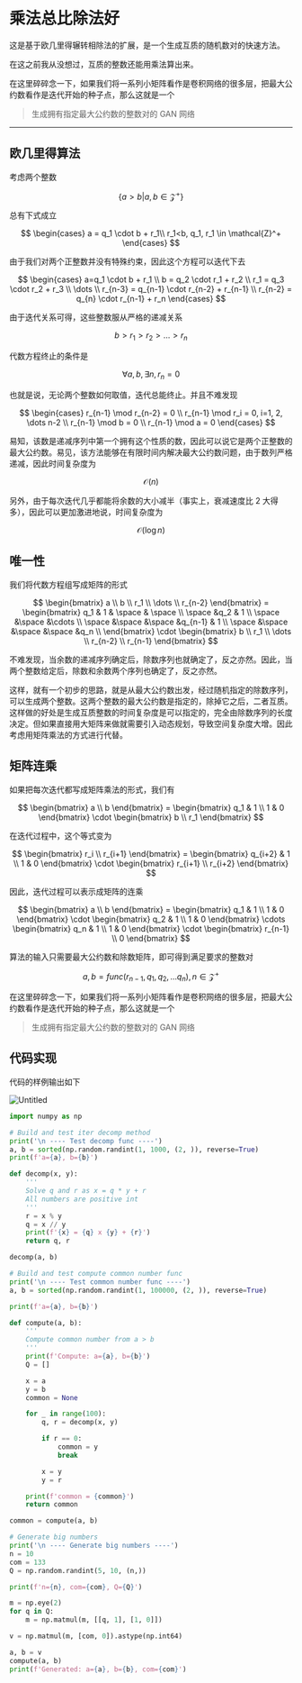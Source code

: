 # 乘法总比除法好

这是基于欧几里得辗转相除法的扩展，是一个生成互质的随机数对的快速方法。

在这之前我从没想过，互质的整数还能用乘法算出来。

在这里碎碎念一下，如果我们将一系列小矩阵看作是卷积网络的很多层，把最大公约数看作是迭代开始的种子点，那么这就是一个

> 生成拥有指定最大公约数的整数对的 GAN 网络

---

## 欧几里得算法

考虑两个整数

$$
\{a>b | a, b \in \mathcal{Z}^+\}
$$

总有下式成立

$$
\begin{cases}
a = q_1 \cdot b + r_1\\
r_1<b, q_1, r_1 \in \mathcal{Z}^+
\end{cases}
$$

由于我们对两个正整数并没有特殊约束，因此这个方程可以迭代下去

$$
\begin{cases}
a=q_1 \cdot b + r_1 \\
b = q_2 \cdot r_1 + r_2 \\
r_1 = q_3 \cdot r_2 + r_3 \\
\dots \\
r_{n-3} = q_{n-1} \cdot r_{n-2} + r_{n-1} \\
r_{n-2} = q_{n} \cdot r_{n-1} + r_n
\end{cases}
$$

由于迭代关系可得，这些整数服从严格的递减关系

$$
b>r_1>r_2>\dots >r_n
$$

代数方程终止的条件是

$$
\forall a, b, \exists n, r_n = 0
$$

也就是说，无论两个整数如何取值，迭代总能终止。并且不难发现

$$
\begin{cases}
r_{n-1} \mod r_{n-2} = 0 \\
r_{n-1} \mod r_i = 0, i=1, 2, \dots n-2 \\
r_{n-1} \mod b = 0 \\
r_{n-1} \mod a = 0
\end{cases}
$$

易知，该数是递减序列中第一个拥有这个性质的数，因此可以说它是两个正整数的最大公约数。易见，该方法能够在有限时间内解决最大公约数问题，由于数列严格递减，因此时间复杂度为

$$
\mathcal{O}(n)
$$

另外，由于每次迭代几乎都能将余数的大小减半（事实上，衰减速度比 2 大得多），因此可以更加激进地说，时间复杂度为

$$
\mathcal{O}(\log{n})
$$

## 唯一性

我们将代数方程组写成矩阵的形式

$$
\begin{bmatrix}
a \\ b \\ r_1 \\ \dots \\ r_{n-2}
\end{bmatrix} =
\begin{bmatrix}
q_1 & 1 & \space & \space \\
\space &q_2 & 1 \\
\space &\space &\cdots \\
\space &\space &\space &q_{n-1} & 1 \\
\space &\space &\space &\space &q_n \\
\end{bmatrix}
\cdot
\begin{bmatrix}
b \\ r_1 \\ \dots \\ r_{n-2} \\ r_{n-1}
\end{bmatrix}
$$

不难发现，当余数的递减序列确定后，除数序列也就确定了，反之亦然。因此，当两个整数给定后，除数和余数两个序列也确定了，反之亦然。

这样，就有一个初步的思路，就是从最大公约数出发，经过随机指定的除数序列，可以生成两个整数。这两个整数的最大公约数是指定的，除掉它之后，二者互质。这样做的好处是生成互质整数的时间复杂度是可以指定的，完全由除数序列的长度决定。但如果直接用大矩阵来做就需要引入动态规划，导致空间复杂度大增。因此考虑用矩阵乘法的方式进行代替。

## 矩阵连乘

如果把每次迭代都写成矩阵乘法的形式，我们有

$$
\begin{bmatrix}
a \\ b
\end{bmatrix} =
\begin{bmatrix}
q_1 & 1 \\ 1 & 0
\end{bmatrix} \cdot
\begin{bmatrix}
b \\ r_1
\end{bmatrix}
$$

在迭代过程中，这个等式变为

$$
\begin{bmatrix}
r_i \\ r_{i+1}
\end{bmatrix} =
\begin{bmatrix}
q_{i+2} & 1 \\ 1 & 0
\end{bmatrix} \cdot
\begin{bmatrix}
r_{i+1} \\ r_{i+2}
\end{bmatrix}
$$

因此，迭代过程可以表示成矩阵的连乘

$$
\begin{bmatrix}
a \\ b
\end{bmatrix} =
\begin{bmatrix}
q_1 & 1 \\ 1 & 0
\end{bmatrix} \cdot
\begin{bmatrix}
q_2 & 1 \\ 1 & 0
\end{bmatrix} \cdots
\begin{bmatrix}
q_n & 1 \\ 1 & 0
\end{bmatrix} \cdot
\begin{bmatrix}
r_{n-1} \\ 0
\end{bmatrix}
$$

算法的输入只需要最大公约数和除数矩阵，即可得到满足要求的整数对

$$
a, b = func(r_{n-1}, q_1, q_2, \dots q_n), n \in \mathcal{Z}^+
$$

在这里碎碎念一下，如果我们将一系列小矩阵看作是卷积网络的很多层，把最大公约数看作是迭代开始的种子点，那么这就是一个

> 生成拥有指定最大公约数的整数对的 GAN 网络

## 代码实现

代码的样例输出如下

![Untitled](%E4%B9%98%E6%B3%95%E6%80%BB%E6%AF%94%E9%99%A4%E6%B3%95%E5%A5%BD%20982dd7cb5aac4f59a46fed234d873b76/Untitled.png)

```python
import numpy as np

# Build and test iter decomp method
print('\n ---- Test decomp func ----')
a, b = sorted(np.random.randint(1, 1000, (2, )), reverse=True)
print(f'a={a}, b={b}')

def decomp(x, y):
    '''
    Solve q and r as x = q * y + r
    All numbers are positive int
    '''
    r = x % y
    q = x // y
    print(f'{x} = {q} x {y} + {r}')
    return q, r

decomp(a, b)

# Build and test compute common number func
print('\n ---- Test common number func ----')
a, b = sorted(np.random.randint(1, 100000, (2, )), reverse=True)

print(f'a={a}, b={b}')

def compute(a, b):
    '''
    Compute common number from a > b
    '''
    print(f'Compute: a={a}, b={b}')
    Q = []

    x = a
    y = b
    common = None

    for _ in range(100):
        q, r = decomp(x, y)

        if r == 0:
            common = y
            break

        x = y
        y = r

    print(f'common = {common}')
    return common

common = compute(a, b)

# Generate big numbers
print('\n ---- Generate big numbers ----')
n = 10
com = 133
Q = np.random.randint(5, 10, (n,))

print(f'n={n}, com={com}, Q={Q}')

m = np.eye(2)
for q in Q:
    m = np.matmul(m, [[q, 1], [1, 0]])

v = np.matmul(m, [com, 0]).astype(np.int64)

a, b = v
compute(a, b)
print(f'Generated: a={a}, b={b}, com={com}')
```
